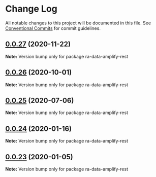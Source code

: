 # Change Log

All notable changes to this project will be documented in this file.
See [Conventional Commits](https://conventionalcommits.org) for commit guidelines.

## [0.0.27](https://github.com/hupe1980/amplify-material-ui/compare/ra-data-amplify-rest@0.0.26...ra-data-amplify-rest@0.0.27) (2020-11-22)

**Note:** Version bump only for package ra-data-amplify-rest





## [0.0.26](https://github.com/hupe1980/amplify-material-ui/compare/ra-data-amplify-rest@0.0.25...ra-data-amplify-rest@0.0.26) (2020-10-01)

**Note:** Version bump only for package ra-data-amplify-rest





## [0.0.25](https://github.com/hupe1980/amplify-material-ui/compare/ra-data-amplify-rest@0.0.24...ra-data-amplify-rest@0.0.25) (2020-07-06)

**Note:** Version bump only for package ra-data-amplify-rest





## [0.0.24](https://github.com/hupe1980/amplify-material-ui/compare/ra-data-amplify-rest@0.0.23...ra-data-amplify-rest@0.0.24) (2020-01-16)

**Note:** Version bump only for package ra-data-amplify-rest





## [0.0.23](https://github.com/hupe1980/amplify-material-ui/compare/ra-data-amplify-rest@0.0.22...ra-data-amplify-rest@0.0.23) (2020-01-05)

**Note:** Version bump only for package ra-data-amplify-rest

